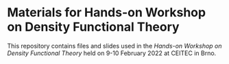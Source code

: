 # Materials for Hands-on Workshop on Density Functional Theory

This repository contains files and slides used in the 
*_Hands-on Workshop on Density Functional Theory_* held on 9-10 February 2022 at CEITEC in Brno.
